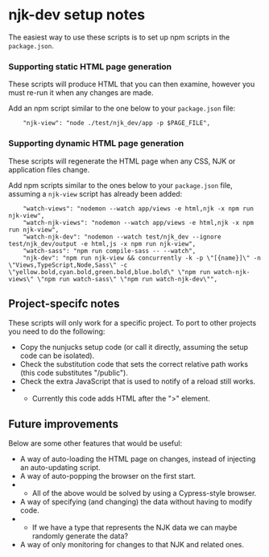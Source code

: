# njk-dev setup notes

The easiest way to use these scripts is to set up npm scripts in the `package.json`.

### Supporting static HTML page generation

These scripts will produce HTML that you can then examine, however you must re-run it when any changes are made.

Add an npm script similar to the one below to your `package.json` file:

```
    "njk-view": "node ./test/njk_dev/app -p $PAGE_FILE",
```

### Supporting dynamic HTML page generation

These scripts will regenerate the HTML page when any CSS, NJK or application files change.

Add npm scripts similar to the ones below to your `package.json` file, assuming a `njk-view` script has already been added:

```
    "watch-views": "nodemon --watch app/views -e html,njk -x npm run njk-view",
    "watch-njk-views": "nodemon --watch app/views -e html,njk -x npm run njk-view",
    "watch-njk-dev": "nodemon --watch test/njk_dev --ignore test/njk_dev/output -e html,js -x npm run njk-view",
    "watch-sass": "npm run compile-sass -- --watch",
    "njk-dev": "npm run njk-view && concurrently -k -p \"[{name}]\" -n \"Views,TypeScript,Node,Sass\" -c \"yellow.bold,cyan.bold,green.bold,blue.bold\" \"npm run watch-njk-views\" \"npm run watch-sass\" \"npm run watch-njk-dev\"",
```

## Project-specifc notes

These scripts will only work for a specific project. To port to other projects you need to do the following:

- Copy the nunjucks setup code (or call it directly, assuming the setup code can be isolated).
- Check the substitution code that sets the correct relative path works (this code substitutes "/public").
- Check the extra JavaScript that is used to notify of a reload still works.
- - Currently this code adds HTML after the "</header>>" element.

## Future improvements

Below are some other features that would be useful:

- A way of auto-loading the HTML page on changes, instead of injecting an auto-updating script.
- A way of auto-popping the browser on the first start.
- - All of the above would be solved by using a Cypress-style browser.
- A way of specifying (and changing) the data without having to modify code.
- - If we have a type that represents the NJK data we can maybe randomly generate the data?
- A way of only monitoring for changes to that NJK and related ones.
